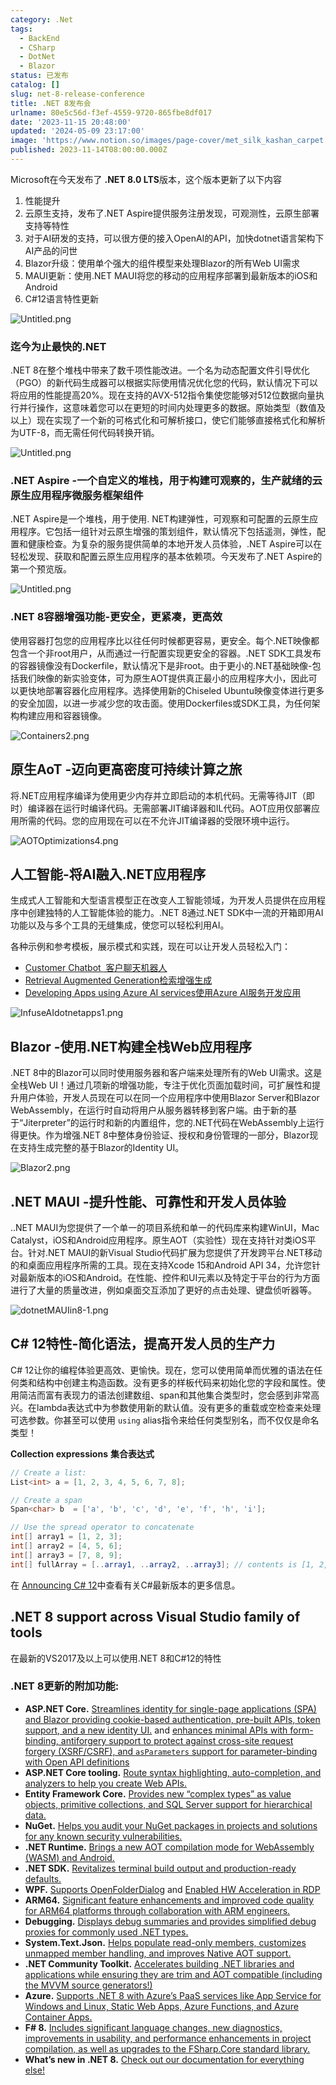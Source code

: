 ```yaml
---
category: .Net
tags:
  - BackEnd
  - CSharp
  - DotNet
  - Blazor
status: 已发布
catalog: []
slug: net-8-release-conference
title: .NET 8发布会
urlname: 80e5c56d-f3ef-4559-9720-865fbe8df017
date: '2023-11-15 20:48:00'
updated: '2024-05-09 23:17:00'
image: 'https://www.notion.so/images/page-cover/met_silk_kashan_carpet.jpg'
published: 2023-11-14T08:00:00.000Z
---
```


Microsoft在今天发布了 **.NET 8.0 LTS**版本，这个版本更新了以下内容

1. 性能提升
2. 云原生支持，发布了.NET Aspire提供服务注册发现，可观测性，云原生部署支持等特性
3. 对于AI研发的支持，可以很方便的接入OpenAI的API，加快dotnet语言架构下AI产品的问世
4. Blazor升级：使用单个强大的组件模型来处理Blazor的所有Web UI需求
5. MAUI更新：使用.NET MAUI将您的移动的应用程序部署到最新版本的iOS和Android
6. C#12语言特性更新

![Untitled.png](https://prod-files-secure.s3.us-west-2.amazonaws.com/5d24fe63-e567-4804-86f9-9fdc62e13082/10cda029-65af-4ea7-b30e-605b2d9e6c57/Untitled.png?X-Amz-Algorithm=AWS4-HMAC-SHA256&X-Amz-Content-Sha256=UNSIGNED-PAYLOAD&X-Amz-Credential=ASIAZI2LB466U43OTDIP%2F20250213%2Fus-west-2%2Fs3%2Faws4_request&X-Amz-Date=20250213T213321Z&X-Amz-Expires=3600&X-Amz-Security-Token=IQoJb3JpZ2luX2VjEPX%2F%2F%2F%2F%2F%2F%2F%2F%2F%2FwEaCXVzLXdlc3QtMiJGMEQCIFit1EI90wuaZ7PPH0I7mCMIz3EGe7El6i9AbpeW8auZAiAJa06UlLfvj88ULsJARnsXsMGPXEQtrvx4pzyckaL%2Fzir%2FAwgeEAAaDDYzNzQyMzE4MzgwNSIMEqcRjEw926xirAq8KtwDcwptD0T%2BzEnKmdtRMbRDNOBLvRygutq2MXorGP7YoN62sNiLp72KInRlIXKET4IiVKoFljKCfqtHKvvQx4k4Pi5TVZU%2BMjqX03IRw35GPN%2BkSnOsqAhCKykcdwUwqIooC4HLM0NrXehKaaK1h1GNt9ej9%2FiM9XyNwemCOd8NLIk3bmDzy4K53671%2FcidoL%2F1PDb5xYqgdk4hWYrGD7GufztxaYMJWz7%2BPyA0Hfummuo9XWV8De4LgDwTWX3d8On2ggMR%2FliVMHruLcKMh2IdnZcmXnNhgO8qPII4kaN0kEwmF93WElc1ocd13mSa7W%2FTqvT12UO4hpXzZgfB51r%2FNERasK%2BWr83adHtjtgC2i5qlaD4xSfL0WxOXu6ODwVi1c1oWHT0VQHBzN2cXkvlqc3l1p0t41tFjDezyHuj5UIWXPEhyHXiN4yq1fnNT5v7B0bvFg6KHJzgm%2BYTgScJZLCwD%2F4y8AeXZD8%2BsoyrlXlxJSv5E0FNDSnaA8TWca9X6iRk1VPPolb0RLLg77UbIdl9%2FMTaH5YP%2B%2Belg%2FehdsWJ%2FmWB5l26ray5LmqhEvm2GT8JbIRCdp18xQc2q0MlmX0lvApsHLVIwNazoS1d58UfoyIVP5GWFPXsrvPEwhau5vQY6pgG86H3%2Fhr34jf4elfNcCu7eMIkPsPFmYe8nYhhGaqaizA23xU226BHtaCrC3%2B3vZouHJCK15zqMEXEH2VnflLXyL%2B7FkVIL%2FEJl4Qyykp0w22ndqxapZsn4Opwrs8UbUPK6UYYOXIEaQxbOugyfETgZp%2BpZpOg6OmnxnH6nw9YqtzrCp298M9ZZcFveRM%2F8oYD1yTmEBkvlkmnWuI148coTWeXuWXdI&X-Amz-Signature=4d9167ed462d0485db5bb1f0323c7b22178b4a80098f429b04a86d7705e70a34&X-Amz-SignedHeaders=host&x-id=GetObject)


### **迄今为止最快的.NET**


.NET 8在整个堆栈中带来了数千项性能改进。一个名为动态配置文件引导优化（PGO）的新代码生成器可以根据实际使用情况优化您的代码，默认情况下可以将应用的性能提高20%。现在支持的AVX-512指令集使您能够对512位数据向量执行并行操作，这意味着您可以在更短的时间内处理更多的数据。原始类型（数值及以上）现在实现了一个新的可格式化和可解析接口，使它们能够直接格式化和解析为UTF-8，而无需任何代码转换开销。


![Untitled.png](https://prod-files-secure.s3.us-west-2.amazonaws.com/5d24fe63-e567-4804-86f9-9fdc62e13082/edcbf140-d619-4389-a4a6-f97c113ab9f2/Untitled.png?X-Amz-Algorithm=AWS4-HMAC-SHA256&X-Amz-Content-Sha256=UNSIGNED-PAYLOAD&X-Amz-Credential=ASIAZI2LB466U43OTDIP%2F20250213%2Fus-west-2%2Fs3%2Faws4_request&X-Amz-Date=20250213T213321Z&X-Amz-Expires=3600&X-Amz-Security-Token=IQoJb3JpZ2luX2VjEPX%2F%2F%2F%2F%2F%2F%2F%2F%2F%2FwEaCXVzLXdlc3QtMiJGMEQCIFit1EI90wuaZ7PPH0I7mCMIz3EGe7El6i9AbpeW8auZAiAJa06UlLfvj88ULsJARnsXsMGPXEQtrvx4pzyckaL%2Fzir%2FAwgeEAAaDDYzNzQyMzE4MzgwNSIMEqcRjEw926xirAq8KtwDcwptD0T%2BzEnKmdtRMbRDNOBLvRygutq2MXorGP7YoN62sNiLp72KInRlIXKET4IiVKoFljKCfqtHKvvQx4k4Pi5TVZU%2BMjqX03IRw35GPN%2BkSnOsqAhCKykcdwUwqIooC4HLM0NrXehKaaK1h1GNt9ej9%2FiM9XyNwemCOd8NLIk3bmDzy4K53671%2FcidoL%2F1PDb5xYqgdk4hWYrGD7GufztxaYMJWz7%2BPyA0Hfummuo9XWV8De4LgDwTWX3d8On2ggMR%2FliVMHruLcKMh2IdnZcmXnNhgO8qPII4kaN0kEwmF93WElc1ocd13mSa7W%2FTqvT12UO4hpXzZgfB51r%2FNERasK%2BWr83adHtjtgC2i5qlaD4xSfL0WxOXu6ODwVi1c1oWHT0VQHBzN2cXkvlqc3l1p0t41tFjDezyHuj5UIWXPEhyHXiN4yq1fnNT5v7B0bvFg6KHJzgm%2BYTgScJZLCwD%2F4y8AeXZD8%2BsoyrlXlxJSv5E0FNDSnaA8TWca9X6iRk1VPPolb0RLLg77UbIdl9%2FMTaH5YP%2B%2Belg%2FehdsWJ%2FmWB5l26ray5LmqhEvm2GT8JbIRCdp18xQc2q0MlmX0lvApsHLVIwNazoS1d58UfoyIVP5GWFPXsrvPEwhau5vQY6pgG86H3%2Fhr34jf4elfNcCu7eMIkPsPFmYe8nYhhGaqaizA23xU226BHtaCrC3%2B3vZouHJCK15zqMEXEH2VnflLXyL%2B7FkVIL%2FEJl4Qyykp0w22ndqxapZsn4Opwrs8UbUPK6UYYOXIEaQxbOugyfETgZp%2BpZpOg6OmnxnH6nw9YqtzrCp298M9ZZcFveRM%2F8oYD1yTmEBkvlkmnWuI148coTWeXuWXdI&X-Amz-Signature=736975b1a8f47a0bfdad3632b5e74113a929b9f37d21b07f14a665976aa88ed6&X-Amz-SignedHeaders=host&x-id=GetObject)


### **.NET Aspire -一个自定义的堆栈，用于构建可观察的，生产就绪的云原生应用程序微服务框架组件**


.NET Aspire是一个堆栈，用于使用. NET构建弹性，可观察和可配置的云原生应用程序。它包括一组针对云原生增强的策划组件，默认情况下包括遥测，弹性，配置和健康检查。为复杂的服务提供简单的本地开发人员体验，.NET Aspire可以在轻松发现、获取和配置云原生应用程序的基本依赖项。今天发布了.NET Aspire的第一个预览版。


![Untitled.png](https://prod-files-secure.s3.us-west-2.amazonaws.com/5d24fe63-e567-4804-86f9-9fdc62e13082/ff6a34d3-ac25-412d-9204-a7263d00528f/Untitled.png?X-Amz-Algorithm=AWS4-HMAC-SHA256&X-Amz-Content-Sha256=UNSIGNED-PAYLOAD&X-Amz-Credential=ASIAZI2LB466U43OTDIP%2F20250213%2Fus-west-2%2Fs3%2Faws4_request&X-Amz-Date=20250213T213321Z&X-Amz-Expires=3600&X-Amz-Security-Token=IQoJb3JpZ2luX2VjEPX%2F%2F%2F%2F%2F%2F%2F%2F%2F%2FwEaCXVzLXdlc3QtMiJGMEQCIFit1EI90wuaZ7PPH0I7mCMIz3EGe7El6i9AbpeW8auZAiAJa06UlLfvj88ULsJARnsXsMGPXEQtrvx4pzyckaL%2Fzir%2FAwgeEAAaDDYzNzQyMzE4MzgwNSIMEqcRjEw926xirAq8KtwDcwptD0T%2BzEnKmdtRMbRDNOBLvRygutq2MXorGP7YoN62sNiLp72KInRlIXKET4IiVKoFljKCfqtHKvvQx4k4Pi5TVZU%2BMjqX03IRw35GPN%2BkSnOsqAhCKykcdwUwqIooC4HLM0NrXehKaaK1h1GNt9ej9%2FiM9XyNwemCOd8NLIk3bmDzy4K53671%2FcidoL%2F1PDb5xYqgdk4hWYrGD7GufztxaYMJWz7%2BPyA0Hfummuo9XWV8De4LgDwTWX3d8On2ggMR%2FliVMHruLcKMh2IdnZcmXnNhgO8qPII4kaN0kEwmF93WElc1ocd13mSa7W%2FTqvT12UO4hpXzZgfB51r%2FNERasK%2BWr83adHtjtgC2i5qlaD4xSfL0WxOXu6ODwVi1c1oWHT0VQHBzN2cXkvlqc3l1p0t41tFjDezyHuj5UIWXPEhyHXiN4yq1fnNT5v7B0bvFg6KHJzgm%2BYTgScJZLCwD%2F4y8AeXZD8%2BsoyrlXlxJSv5E0FNDSnaA8TWca9X6iRk1VPPolb0RLLg77UbIdl9%2FMTaH5YP%2B%2Belg%2FehdsWJ%2FmWB5l26ray5LmqhEvm2GT8JbIRCdp18xQc2q0MlmX0lvApsHLVIwNazoS1d58UfoyIVP5GWFPXsrvPEwhau5vQY6pgG86H3%2Fhr34jf4elfNcCu7eMIkPsPFmYe8nYhhGaqaizA23xU226BHtaCrC3%2B3vZouHJCK15zqMEXEH2VnflLXyL%2B7FkVIL%2FEJl4Qyykp0w22ndqxapZsn4Opwrs8UbUPK6UYYOXIEaQxbOugyfETgZp%2BpZpOg6OmnxnH6nw9YqtzrCp298M9ZZcFveRM%2F8oYD1yTmEBkvlkmnWuI148coTWeXuWXdI&X-Amz-Signature=303911481b9bc714f3eecdb665ec18e35a7b3e29dda7cb6595f727931ddeeddd&X-Amz-SignedHeaders=host&x-id=GetObject)


### **.NET 8容器增强功能-更安全，更紧凑，更高效**


使用容器打包您的应用程序比以往任何时候都更容易，更安全。每个.NET映像都包含一个非root用户，从而通过一行配置实现更安全的容器。.NET SDK工具发布的容器镜像没有Dockerfile，默认情况下是非root。由于更小的.NET基础映像-包括我们映像的新实验变体，可为原生AOT提供真正最小的应用程序大小，因此可以更快地部署容器化应用程序。选择使用新的Chiseled Ubuntu映像变体进行更多的安全加固，以进一步减少您的攻击面。使用Dockerfiles或SDK工具，为任何架构构建应用和容器镜像。


![Containers2.png](https://devblogs.microsoft.com/dotnet/wp-content/uploads/sites/10/2023/11/Containers2.png)


## 原生AoT -迈向更高密度可持续计算之旅


将.NET应用程序编译为使用更少内存并立即启动的本机代码。无需等待JIT（即时）编译器在运行时编译代码。无需部署JIT编译器和IL代码。AOT应用仅部署应用所需的代码。您的应用现在可以在不允许JIT编译器的受限环境中运行。


![AOTOptimizations4.png](https://devblogs.microsoft.com/dotnet/wp-content/uploads/sites/10/2023/11/AOTOptimizations4.png)


## 人工智能-将AI融入.NET应用程序


生成式人工智能和大型语言模型正在改变人工智能领域，为开发人员提供在应用程序中创建独特的人工智能体验的能力。.NET 8通过.NET SDK中一流的开箱即用AI功能以及与多个工具的无缝集成，使您可以轻松利用AI。


各种示例和参考模板，展示模式和实践，现在可以让开发人员轻松入门：

- [Customer Chatbot](https://github.com/dotnet/eShop)[ ](https://github.com/dotnet/eShop)[ 客户聊天机器人](https://github.com/dotnet/eShop)
- [Retrieval Augmented Generation](https://github.com/Azure-Samples/azure-search-openai-demo-csharp)[检索增强生成](https://github.com/Azure-Samples/azure-search-openai-demo-csharp)
- [Developing Apps using Azure AI services](https://devblogs.microsoft.com/dotnet/demystifying-retrieval-augmented-generation-with-dotnet/)[使用Azure AI服务开发应用](https://devblogs.microsoft.com/dotnet/demystifying-retrieval-augmented-generation-with-dotnet/)

![InfuseAIdotnetapps1.png](https://devblogs.microsoft.com/dotnet/wp-content/uploads/sites/10/2023/11/InfuseAIdotnetapps1.png)


## Blazor -使用.NET构建全栈Web应用程序


.NET 8中的Blazor可以同时使用服务器和客户端来处理所有的Web UI需求。这是全栈Web UI！通过几项新的增强功能，专注于优化页面加载时间，可扩展性和提升用户体验，开发人员现在可以在同一个应用程序中使用Blazor Server和Blazor WebAssembly，在运行时自动将用户从服务器转移到客户端。由于新的基于“Jiterpreter”的运行时和新的内置组件，您的.NET代码在WebAssembly上运行得更快。作为增强.NET 8中整体身份验证、授权和身份管理的一部分，Blazor现在支持生成完整的基于Blazor的Identity UI。


![Blazor2.png](https://devblogs.microsoft.com/dotnet/wp-content/uploads/sites/10/2023/11/Blazor2.png)


## .NET MAUI -提升性能、可靠性和开发人员体验


..NET MAUI为您提供了一个单一的项目系统和单一的代码库来构建WinUI，Mac Catalyst，iOS和Android应用程序。原生AOT（实验性）现在支持针对类iOS平台。针对.NET MAUI的新Visual Studio代码扩展为您提供了开发跨平台.NET移动的和桌面应用程序所需的工具。现在支持Xcode 15和Android API 34，允许您针对最新版本的iOS和Android。在性能、控件和UI元素以及特定于平台的行为方面进行了大量的质量改进，例如桌面交互添加了更好的点击处理、键盘侦听器等。


![dotnetMAUIin8-1.png](https://devblogs.microsoft.com/dotnet/wp-content/uploads/sites/10/2023/11/dotnetMAUIin8-1.png)


## C# 12特性-简化语法，提高开发人员的生产力


C# 12让你的编程体验更高效、更愉快。现在，您可以使用简单而优雅的语法在任何类和结构中创建主构造函数。没有更多的样板代码来初始化您的字段和属性。使用简洁而富有表现力的语法创建数组、span和其他集合类型时，您会感到非常高兴。在lambda表达式中为参数使用新的默认值。没有更多的重载或空检查来处理可选参数。你甚至可以使用 `using` alias指令来给任何类型别名，而不仅仅是命名类型！


**Collection expressions** **集合表达式**


```c#
// Create a list:
List<int> a = [1, 2, 3, 4, 5, 6, 7, 8];

// Create a span
Span<char> b  = ['a', 'b', 'c', 'd', 'e', 'f', 'h', 'i'];

// Use the spread operator to concatenate
int[] array1 = [1, 2, 3];
int[] array2 = [4, 5, 6];
int[] array3 = [7, 8, 9];
int[] fullArray = [..array1, ..array2, ..array3]; // contents is [1, 2, 3, 4, 5, 6, 7, 8, 9]
```


在 [Announcing C# 12](https://devblogs.microsoft.com/dotnet/announcing-csharp-12)中查看有关C#最新版本的更多信息。


## .NET 8 support across Visual Studio family of tools


在最新的VS2017及以上可以使用.NET 8和C#12的特性


### .NET 8更新的附加功能:

- **ASP.NET Core.** [Streamlines identity for single-page applications (SPA) and Blazor providing cookie-based authentication, pre-built APIs, token support, and a new identity UI.](https://devblogs.microsoft.com/dotnet/whats-new-with-identity-in-dotnet-8/) and [enhances minimal APIs with form-binding, antiforgery support to protect against cross-site request forgery (XSRF/CSRF), and ](https://learn.microsoft.com/aspnet/core/release-notes/aspnetcore-8.0#minimal-apis)[`asParameters`](https://learn.microsoft.com/aspnet/core/release-notes/aspnetcore-8.0#minimal-apis)[ support for parameter-binding with Open API definitions](https://learn.microsoft.com/aspnet/core/release-notes/aspnetcore-8.0#minimal-apis)
- **ASP.NET Core tooling.** [Route syntax highlighting, auto-completion, and analyzers to help you create Web APIs.](https://devblogs.microsoft.com/dotnet/aspnet-core-route-tooling-dotnet-8/)
- **Entity Framework Core.** [Provides new “complex types” as value objects, primitive collections, and SQL Server support for hierarchical data.](https://devblogs.microsoft.com/dotnet/announcing-ef8-rc2/)
- **NuGet.** [Helps you audit your NuGet packages in projects and solutions for any known security vulnerabilities.](https://learn.microsoft.com/nuget/concepts/auditing-packages)
- **.NET Runtime.** [Brings a new AOT compilation mode for WebAssembly (WASM) and Android.](https://devblogs.microsoft.com/dotnet/announcing-dotnet-8-rc1/#androidstripilafteraot-mode-on-android)
- **.NET SDK.** [Revitalizes terminal build output and production-ready defaults.](https://learn.microsoft.com/dotnet/core/whats-new/dotnet-8#net-sdk)
- **WPF.** [Supports OpenFolderDialog](https://devblogs.microsoft.com/dotnet/wpf-file-dialog-improvements-in-dotnet-8/) and [Enabled HW Acceleration in RDP](https://devblogs.microsoft.com/dotnet/announcing-dotnet-8-rc1/#wpf-hardware-acceleration-in-rdp)
- **ARM64.** [Significant feature enhancements and improved code quality for ARM64 platforms through collaboration with ARM engineers.](https://devblogs.microsoft.com/dotnet/this-arm64-performance-in-dotnet-8/)
- **Debugging.** [Displays debug summaries and provides simplified debug proxies for commonly used .NET types.](https://devblogs.microsoft.com/dotnet/debugging-enhancements-in-dotnet-8/)
- **System.Text.Json.** [Helps populate read-only members, customizes unmapped member handling, and improves Native AOT support.](https://devblogs.microsoft.com/dotnet/system-text-json-in-dotnet-8/)
- **.NET Community Toolkit.** [Accelerates building .NET libraries and applications while ensuring they are trim and AOT compatible (including the MVVM source generators!)](https://devblogs.microsoft.com/dotnet/announcing-the-dotnet-community-toolkit-821/)
- **Azure.** [Supports .NET 8 with Azure’s PaaS services like App Service for Windows and Linux, Static Web Apps, Azure Functions, and Azure Container Apps.](https://aka.ms/appservice-dotnet8)
- **F# 8.** [Includes significant language changes, new diagnostics, improvements in usability, and performance enhancements in project compilation, as well as upgrades to the FSharp.Core standard library.](https://devblogs.microsoft.com/dotnet/announcing-fsharp-8/)
- **What’s new in .NET 8.** [Check out our documentation for everything else!](https://learn.microsoft.com/dotnet/core/whats-new/dotnet-8)

